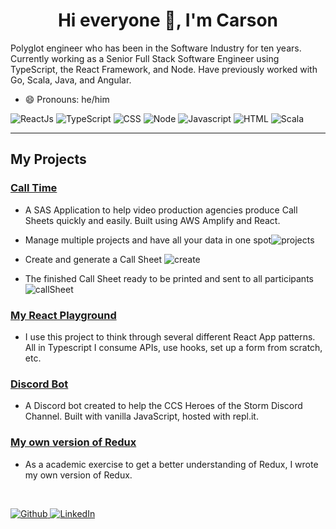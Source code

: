 <h1 align="center">Hi everyone 👋, I'm Carson</h1>

Polyglot engineer who has been in the Software Industry for ten years. Currently working as a Senior Full Stack Software Engineer using TypeScript, the React Framework, and Node. Have previously worked with Go, Scala, Java, and Angular.

- 😄 Pronouns: he/him 

![ReactJs](https://img.shields.io/badge/-React-blue?style=for-the-badge&logo=react)
![TypeScript](https://img.shields.io/badge/-TypeScript-007ACC?style=for-the-badge&logo=typescript&logoColor=white)
![CSS](https://img.shields.io/badge/css%20-%231572B6.svg?&style=for-the-badge&logo=css3&logoColor=white)
![Node](https://img.shields.io/badge/-Node-43853d?style=for-the-badge&logo=node.js&logoColor=white)
![Javascript](https://img.shields.io/badge/-Javascript-ffb400?style=for-the-badge&logo=javascript&logoColor=ffff3f)
![HTML](https://img.shields.io/badge/html%20-%23E34F26.svg?&style=for-the-badge&logo=html5&logoColor=white)
![Scala](https://img.shields.io/badge/-Scala-DE3423?style=for-the-badge&logo=scala&logoColor=white)

---
##  My Projects
### <a href="https://www.calltime.io/y" target="_blank">Call Time</a>
-  A SAS Application to help video production agencies produce Call Sheets quickly and easily. Built using AWS Amplify and React.

- Manage multiple projects and have all your data in one spot<img src ="https://imgur.com/OlIB700.jpeg" alt="projects"></img>
- Create and generate a Call Sheet
<img src ="https://imgur.com/IlFvzAX.jpeg" alt="create"></img>

- The finished Call Sheet ready to be printed and sent to all participants
<img src ="https://imgur.com/1khc1Gz.jpeg" alt="callSheet"></img>

### <a href="https://github.com/carwbrown/rick.morty" target="_blank">My React Playground</a>

- I use this  project to think through several  different React App patterns.  All in Typescript I  consume APIs, use hooks, set up a form from scratch, etc.

### <a href="https://github.com/carwbrown/ccs-bot" target="_blank">Discord Bot</a>
- A Discord bot created to help the CCS Heroes of the Storm  Discord Channel. Built with vanilla JavaScript, hosted with repl.it.
### <a href="https://github.com/carwbrown/cwbdux" target="_blank">My own version of Redux</a>
- As a academic exercise to get a  better understanding of Redux, I wrote my own version of Redux.

<br />
<p>
  <a href="https://github.com/carwbrown" target="_blank">
    <img alt="Github" src="https://img.shields.io/badge/GitHub-%2312100E.svg?&style=for-the-badge&logo=Github&logoColor=white" />
  </a>
  <a href="https://www.linkedin.com/in/carwbrown" target="_blank">
    <img alt="LinkedIn" src="https://img.shields.io/badge/linkedin-%230077B5.svg?&style=for-the-badge&logo=linkedin&logoColor=white" />
  </a>
</p>